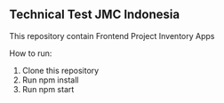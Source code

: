 ## Technical Test JMC Indonesia
This repository contain Frontend Project Inventory Apps

How to run: 
1. Clone this repository
2. Run npm install
3. Run npm start
